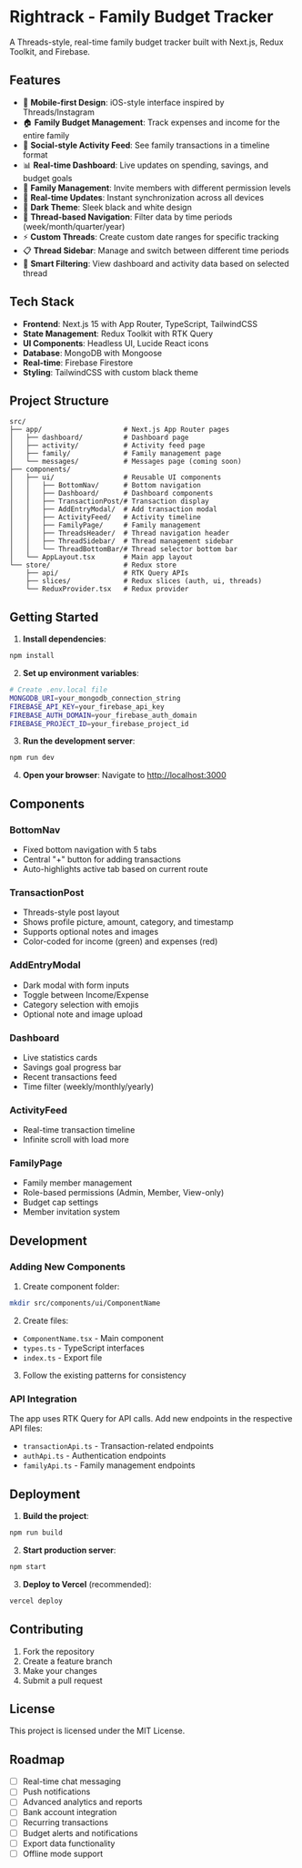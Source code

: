 # Rightrack - Family Budget Tracker

A Threads-style, real-time family budget tracker built with Next.js, Redux Toolkit, and Firebase.

## Features

- 📱 **Mobile-first Design**: iOS-style interface inspired by Threads/Instagram
- 🏠 **Family Budget Management**: Track expenses and income for the entire family
- 💬 **Social-style Activity Feed**: See family transactions in a timeline format
- 📊 **Real-time Dashboard**: Live updates on spending, savings, and budget goals
- 👥 **Family Management**: Invite members with different permission levels
- 🔄 **Real-time Updates**: Instant synchronization across all devices
- 🎨 **Dark Theme**: Sleek black and white design
- 🧵 **Thread-based Navigation**: Filter data by time periods (week/month/quarter/year)
- ⚡ **Custom Threads**: Create custom date ranges for specific tracking
- 📋 **Thread Sidebar**: Manage and switch between different time periods
- 🎯 **Smart Filtering**: View dashboard and activity data based on selected thread

## Tech Stack

- **Frontend**: Next.js 15 with App Router, TypeScript, TailwindCSS
- **State Management**: Redux Toolkit with RTK Query
- **UI Components**: Headless UI, Lucide React icons
- **Database**: MongoDB with Mongoose
- **Real-time**: Firebase Firestore
- **Styling**: TailwindCSS with custom black theme

## Project Structure

```
src/
├── app/                    # Next.js App Router pages
│   ├── dashboard/          # Dashboard page
│   ├── activity/           # Activity feed page
│   ├── family/             # Family management page
│   └── messages/           # Messages page (coming soon)
├── components/
│   ├── ui/                 # Reusable UI components
│   │   ├── BottomNav/      # Bottom navigation
│   │   ├── Dashboard/      # Dashboard components
│   │   ├── TransactionPost/# Transaction display
│   │   ├── AddEntryModal/  # Add transaction modal
│   │   ├── ActivityFeed/   # Activity timeline
│   │   ├── FamilyPage/     # Family management
│   │   ├── ThreadsHeader/  # Thread navigation header
│   │   ├── ThreadSidebar/  # Thread management sidebar
│   │   └── ThreadBottomBar/# Thread selector bottom bar
│   └── AppLayout.tsx       # Main app layout
└── store/                  # Redux store
    ├── api/                # RTK Query APIs
    ├── slices/             # Redux slices (auth, ui, threads)
    └── ReduxProvider.tsx   # Redux provider
```

## Getting Started

1. **Install dependencies**:

```bash
npm install
```

2. **Set up environment variables**:

```bash
# Create .env.local file
MONGODB_URI=your_mongodb_connection_string
FIREBASE_API_KEY=your_firebase_api_key
FIREBASE_AUTH_DOMAIN=your_firebase_auth_domain
FIREBASE_PROJECT_ID=your_firebase_project_id
```

3. **Run the development server**:

```bash
npm run dev
```

4. **Open your browser**:
   Navigate to [http://localhost:3000](http://localhost:3000)

## Components

### BottomNav

- Fixed bottom navigation with 5 tabs
- Central "+" button for adding transactions
- Auto-highlights active tab based on current route

### TransactionPost

- Threads-style post layout
- Shows profile picture, amount, category, and timestamp
- Supports optional notes and images
- Color-coded for income (green) and expenses (red)

### AddEntryModal

- Dark modal with form inputs
- Toggle between Income/Expense
- Category selection with emojis
- Optional note and image upload

### Dashboard

- Live statistics cards
- Savings goal progress bar
- Recent transactions feed
- Time filter (weekly/monthly/yearly)

### ActivityFeed

- Real-time transaction timeline
- Infinite scroll with load more

### FamilyPage

- Family member management
- Role-based permissions (Admin, Member, View-only)
- Budget cap settings
- Member invitation system

## Development

### Adding New Components

1. Create component folder:

```bash
mkdir src/components/ui/ComponentName
```

2. Create files:

- `ComponentName.tsx` - Main component
- `types.ts` - TypeScript interfaces
- `index.ts` - Export file

3. Follow the existing patterns for consistency

### API Integration

The app uses RTK Query for API calls. Add new endpoints in the respective API files:

- `transactionApi.ts` - Transaction-related endpoints
- `authApi.ts` - Authentication endpoints
- `familyApi.ts` - Family management endpoints

## Deployment

1. **Build the project**:

```bash
npm run build
```

2. **Start production server**:

```bash
npm start
```

3. **Deploy to Vercel** (recommended):

```bash
vercel deploy
```

## Contributing

1. Fork the repository
2. Create a feature branch
3. Make your changes
4. Submit a pull request

## License

This project is licensed under the MIT License.

## Roadmap

- [ ] Real-time chat messaging
- [ ] Push notifications
- [ ] Advanced analytics and reports
- [ ] Bank account integration
- [ ] Recurring transactions
- [ ] Budget alerts and notifications
- [ ] Export data functionality
- [ ] Offline mode support
